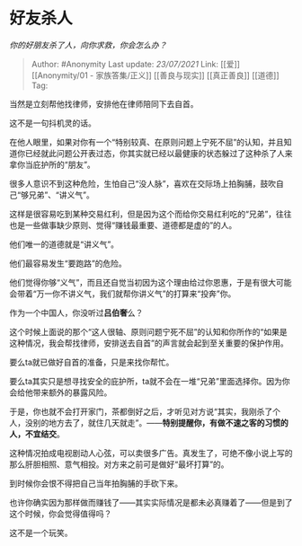 # 好友杀人
*你的好朋友杀了人，向你求救，你会怎么办？*

> Author: #Anonymity
> Last update: *23/07/2021*
> Link: [[爱]] [[Anonymity/01 - 家族答集/正义]] [[善良与现实]] [[真正善良]] [[道德]]
> Tag:

当然是立刻帮他找律师，安排他在律师陪同下去自首。

这不是一句抖机灵的话。

在他人眼里，如果对你有一个“特别较真、在原则问题上宁死不屈”的认知，并且知道你已经就此问题公开表过态，你其实就已经以最健康的状态躲过了这种杀了人来拿你当庇护所的“朋友”。

很多人意识不到这种危险，生怕自己“没人脉”，喜欢在交际场上拍胸脯，鼓吹自己“够兄弟”、“讲义气”。

这样是很容易吃到某种交易红利，但是因为这个而给你交易红利吃的“兄弟”，往往也是一些做事缺少原则、觉得“赚钱最重要、道德都是虚的”的人。

他们唯一的道德就是“讲义气”。

他们最容易发生“要跑路”的危险。

他们觉得你够“义气”，而且还自觉当初因为这个理由给过你恩惠，于是有很大可能会带着“万一你不讲义气，我们就帮你讲义气”的打算来“投奔”你。

作为一个中国人，你没听过**吕伯奢**么？

这个时候上面说的那个“这人很轴、原则问题宁死不屈”的认知和你所作的“如果是这种情况，我会帮找律师，安排送去自首”的声言就会起到至关重要的保护作用。

要么ta就已做好自首的准备，只是来找你帮忙。

要么ta其实只是想寻找安全的庇护所，ta就不会在一堆“兄弟”里面选择你。因为你会给他带来额外的暴露风险。

于是，你也就不会打开家门，茶都倒好之后，才听见对方说“其实，我刚杀了个人，没别的地方去了，就住几天就走”。——**特别提醒你，有做不速之客的习惯的人，不宜结交**。

这种情况拍成电视剧动人心弦，可以卖很多广告。真发生了，可绝不像小说上写的那么肝胆相照、意气相投。对方来之前可是做好“最坏打算”的。

到时候你会恨不得把自己当年拍胸脯的手砍下来。

也许你确实因为那样做而赚钱了——其实实际情况是都未必真赚着了——但是到了这个时候，你会觉得值得吗？

这不是一个玩笑。
